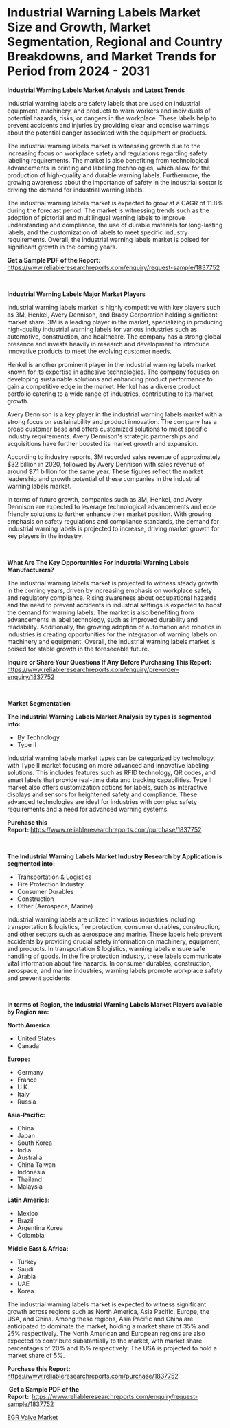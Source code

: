 <p><h1>Industrial Warning Labels Market Size and Growth, Market Segmentation, Regional and Country Breakdowns, and Market Trends for Period from 2024 -  2031</h1></p><p><strong>Industrial Warning Labels Market Analysis and Latest Trends</strong></p>
<p><p>Industrial warning labels are safety labels that are used on industrial equipment, machinery, and products to warn workers and individuals of potential hazards, risks, or dangers in the workplace. These labels help to prevent accidents and injuries by providing clear and concise warnings about the potential danger associated with the equipment or products.</p><p>The industrial warning labels market is witnessing growth due to the increasing focus on workplace safety and regulations regarding safety labeling requirements. The market is also benefiting from technological advancements in printing and labeling technologies, which allow for the production of high-quality and durable warning labels. Furthermore, the growing awareness about the importance of safety in the industrial sector is driving the demand for industrial warning labels.</p><p>The industrial warning labels market is expected to grow at a CAGR of 11.8% during the forecast period. The market is witnessing trends such as the adoption of pictorial and multilingual warning labels to improve understanding and compliance, the use of durable materials for long-lasting labels, and the customization of labels to meet specific industry requirements. Overall, the industrial warning labels market is poised for significant growth in the coming years.</p></p>
<p><strong>Get a Sample PDF of the Report:&nbsp;</strong> <a href="https://www.reliableresearchreports.com/enquiry/request-sample/1837752">https://www.reliableresearchreports.com/enquiry/request-sample/1837752</a></p>
<p>&nbsp;</p>
<p><strong>Industrial Warning Labels Major Market Players</strong></p>
<p><p>Industrial warning labels market is highly competitive with key players such as 3M, Henkel, Avery Dennison, and Brady Corporation holding significant market share. 3M is a leading player in the market, specializing in producing high-quality industrial warning labels for various industries such as automotive, construction, and healthcare. The company has a strong global presence and invests heavily in research and development to introduce innovative products to meet the evolving customer needs.</p><p>Henkel is another prominent player in the industrial warning labels market known for its expertise in adhesive technologies. The company focuses on developing sustainable solutions and enhancing product performance to gain a competitive edge in the market. Henkel has a diverse product portfolio catering to a wide range of industries, contributing to its market growth.</p><p>Avery Dennison is a key player in the industrial warning labels market with a strong focus on sustainability and product innovation. The company has a broad customer base and offers customized solutions to meet specific industry requirements. Avery Dennison's strategic partnerships and acquisitions have further boosted its market growth and expansion.</p><p>According to industry reports, 3M recorded sales revenue of approximately $32 billion in 2020, followed by Avery Dennison with sales revenue of around $7.1 billion for the same year. These figures reflect the market leadership and growth potential of these companies in the industrial warning labels market.</p><p>In terms of future growth, companies such as 3M, Henkel, and Avery Dennison are expected to leverage technological advancements and eco-friendly solutions to further enhance their market position. With growing emphasis on safety regulations and compliance standards, the demand for industrial warning labels is projected to increase, driving market growth for key players in the industry.</p></p>
<p>&nbsp;</p>
<p><strong>What Are The Key Opportunities For Industrial Warning Labels Manufacturers?</strong></p>
<p><p>The industrial warning labels market is projected to witness steady growth in the coming years, driven by increasing emphasis on workplace safety and regulatory compliance. Rising awareness about occupational hazards and the need to prevent accidents in industrial settings is expected to boost the demand for warning labels. The market is also benefiting from advancements in label technology, such as improved durability and readability. Additionally, the growing adoption of automation and robotics in industries is creating opportunities for the integration of warning labels on machinery and equipment. Overall, the industrial warning labels market is poised for stable growth in the foreseeable future.</p></p>
<p><strong>Inquire or Share Your Questions If Any Before Purchasing This Report:</strong> <a href="https://www.reliableresearchreports.com/enquiry/pre-order-enquiry/1837752">https://www.reliableresearchreports.com/enquiry/pre-order-enquiry/1837752</a></p>
<p>&nbsp;</p>
<p><strong>Market Segmentation</strong></p>
<p><strong>The Industrial Warning Labels Market Analysis by types is segmented into:</strong></p>
<p><ul><li>By Technology</li><li>Type II</li></ul></p>
<p><p>Industrial warning labels market types can be categorized by technology, with Type II market focusing on more advanced and innovative labeling solutions. This includes features such as RFID technology, QR codes, and smart labels that provide real-time data and tracking capabilities. Type II market also offers customization options for labels, such as interactive displays and sensors for heightened safety and compliance. These advanced technologies are ideal for industries with complex safety requirements and a need for advanced warning systems.</p></p>
<p><strong>Purchase this Report:&nbsp;</strong><a href="https://www.reliableresearchreports.com/purchase/1837752">https://www.reliableresearchreports.com/purchase/1837752</a></p>
<p>&nbsp;</p>
<p><strong>The Industrial Warning Labels Market Industry Research by Application is segmented into:</strong></p>
<p><ul><li>Transportation & Logistics</li><li>Fire Protection Industry</li><li>Consumer Durables</li><li>Construction</li><li>Other (Aerospace, Marine)</li></ul></p>
<p><p>Industrial warning labels are utilized in various industries including transportation & logistics, fire protection, consumer durables, construction, and other sectors such as aerospace and marine. These labels help prevent accidents by providing crucial safety information on machinery, equipment, and products. In transportation & logistics, warning labels ensure safe handling of goods. In the fire protection industry, these labels communicate vital information about fire hazards. In consumer durables, construction, aerospace, and marine industries, warning labels promote workplace safety and prevent accidents.</p></p>
<p>&nbsp;</p>
<p><strong>In terms of Region, the Industrial Warning Labels Market Players available by Region are:</strong></p>
<p>
    <p> <strong> North America: </strong>
        <ul>
            <li>United States</li>
            <li>Canada</li>
        </ul>
        </p> 
    <p> <strong> Europe: </strong>
        <ul>
            <li>Germany</li>
            <li>France</li>
            <li>U.K.</li>
            <li>Italy</li>
            <li>Russia</li>
        </ul>
        </p> 
    <p> <strong> Asia-Pacific: </strong>
        <ul>
            <li>China</li>
            <li>Japan</li>
            <li>South Korea</li>
            <li>India</li>
            <li>Australia</li>
            <li>China Taiwan</li>
            <li>Indonesia</li>
            <li>Thailand</li>
            <li>Malaysia</li>
        </ul>
        </p> 
    <p> <strong> Latin America: </strong>
        <ul>
            <li>Mexico</li>
            <li>Brazil</li>
            <li>Argentina Korea</li>
            <li>Colombia</li>
        </ul>
        </p> 
    <p> <strong> Middle East & Africa: </strong>
        <ul>
            <li>Turkey</li>
            <li>Saudi</li>
            <li>Arabia</li>
            <li>UAE</li>
            <li>Korea</li>
        </ul>
    </p>
    </p>
<p><p>The industrial warning labels market is expected to witness significant growth across regions such as North America, Asia Pacific, Europe, the USA, and China. Among these regions, Asia Pacific and China are anticipated to dominate the market, holding a market share of 35% and 25% respectively. The North American and European regions are also expected to contribute substantially to the market, with market share percentages of 20% and 15% respectively. The USA is projected to hold a market share of 5%.</p></p>
<p><strong>Purchase this Report: </strong><a href="https://www.reliableresearchreports.com/purchase/1837752">https://www.reliableresearchreports.com/purchase/1837752</a></p>
<p>&nbsp;<strong>Get a Sample PDF of the Report:&nbsp;&nbsp;</strong><a href="https://www.reliableresearchreports.com/enquiry/request-sample/1837752">https://www.reliableresearchreports.com/enquiry/request-sample/1837752</a></p>
<p><strong></strong></p>
<p><p><a href="https://cute-banjo-8ca.notion.site/EGR-Valve-Market-Dynamics-2024-2031-Also-about-Its-Market-Trends-Projections-and-Opportunities-eebc452fae804471b9292270a13a47dc">EGR Valve Market</a></p></p>